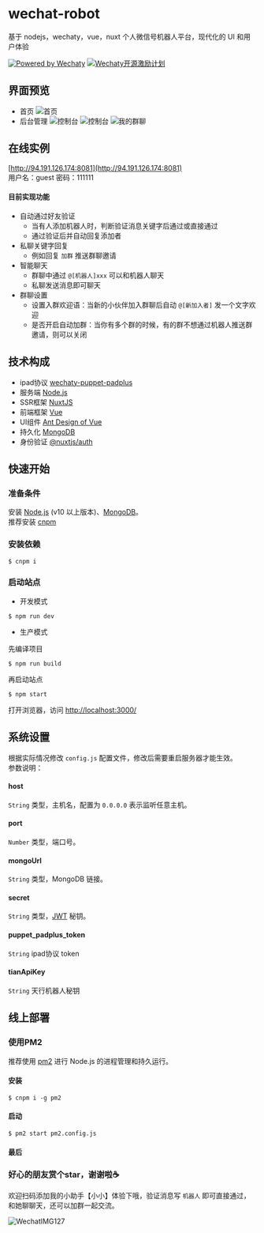 # wechat-robot
基于 nodejs，wechaty，vue，nuxt 个人微信号机器人平台，现代化的 UI 和用户体验

[![Powered by Wechaty](https://img.shields.io/badge/Powered%20By-Wechaty-green.svg)](https://github.com/chatie/wechaty)
[![Wechaty开源激励计划](https://img.shields.io/badge/Wechaty-开源激励计划-green.svg)](https://github.com/juzibot/Welcome/wiki/Everything-about-Wechaty)
## 界面预览
* 首页
![首页](http://pic.loveyh.com/wxbot-1.png)
* 后台管理
![控制台](http://pic.loveyh.com/wxbot-2.png)
![控制台](http://pic.loveyh.com/wxbot-3.png)
![我的群聊](http://pic.loveyh.com/wxbot-4.png)

## 在线实例
 [http://94.191.126.174:8081](http://94.191.126.174:8081)    
 用户名：guest   密码：111111
 #### 目前实现功能
 
- 自动通过好友验证
  - 当有人添加机器人时，判断验证消息关键字后通过或直接通过
  - 通过验证后并自动回复添加者
- 私聊关键字回复
  - 例如回复 `加群` 推送群聊邀请
- 智能聊天
  - 群聊中通过 `@[机器人]xxx` 可以和机器人聊天
  - 私聊发送消息即可聊天
- 群聊设置
  - 设置入群欢迎语：当新的小伙伴加入群聊后自动 `@[新加入者]` 发一个文字欢迎
  - 是否开启自动加群：当你有多个群的时候，有的群不想通过机器人推送群邀请，则可以关闭
  

## 技术构成
* ipad协议 [wechaty-puppet-padplus](https://github.com/wechaty/wechaty-puppet-padplus/)
* 服务端 [Node.js](https://nodejs.org/)
* SSR框架 [NuxtJS](https://nuxtjs.org/)
* 前端框架 [Vue](https://vuejs.org/)
* UI组件 [Ant Design of Vue](https://www.antdv.com/docs/vue/introduce-cn/)
* 持久化 [MongoDB](https://www.mongodb.org/)
* 身份验证 [@nuxtjs/auth](https://auth.nuxtjs.org/)

## 快速开始

### 准备条件

安装 [Node.js](https://nodejs.org/en/download/) (v10 以上版本)、[MongoDB](https://www.mongodb.org/downloads/)。  
推荐安装 [cnpm](https://cnpmjs.org/) 

### 安装依赖
```Shell
$ cnpm i
```

### 启动站点

* 开发模式

```Shell
$ npm run dev
```

* 生产模式

先编译项目
```shell
$ npm run build
```

再启动站点
```shell
$ npm start
```

打开浏览器，访问 [http://localhost:3000/](http://localhost:3000)


## 系统设置

根据实际情况修改 `config.js` 配置文件，修改后需要重启服务器才能生效。  
参数说明：

#### host
`String` 类型，主机名，配置为 `0.0.0.0` 表示监听任意主机。

#### port
`Number` 类型，端口号。

#### mongoUrl
`String` 类型，MongoDB 链接。

#### secret
`String` 类型，[JWT](https://github.com/auth0/node-jsonwebtoken) 秘钥。

#### puppet_padplus_token
`String` ipad协议 token

#### tianApiKey
`String` 天行机器人秘钥

## 线上部署

### 使用PM2
推荐使用 [pm2](https://pm2.keymetrics.io/) 进行 Node.js 的进程管理和持久运行。

#### 安装
```Shell
$ cnpm i -g pm2
```
#### 启动
```Shell
$ pm2 start pm2.config.js
```

#### 最后

### 好心的朋友赏个star，谢谢啦☕️

欢迎扫码添加我的小助手【小小】体验下哦，验证消息写 `机器人` 即可直接通过，和她聊聊天，还可以加群一起交流。

![WechatIMG127](http://pic.loveyh.com/wxbot-wechat.png)
